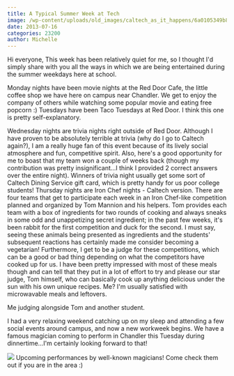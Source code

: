 ```yaml
---
title: A Typical Summer Week at Tech
image: /wp-content/uploads/old_images/caltech_as_it_happens/6a0105349b8251970b0191043b3e95970c.jpg
date: 2013-07-16
categories: 23200
author: Michelle
---
```


Hi everyone,
This week has been relatively quiet for me, so I thought I'd simply share with you all the ways in which we are being entertained during the summer weekdays here at school.

Monday nights have been movie nights at the Red Door Cafe, the little coffee shop we have here on campus near Chandler. We get to enjoy the company of others while watching some popular movie and eating free popcorn :)
Tuesdays have been Taco Tuesdays at Red Door. I think this one is pretty self-explanatory.

Wednesday nights are trivia nights right outside of Red Door. Although I have proven to be absolutely terrible at trivia (why do I go to Caltech again?), I am a really huge fan of this event because of its lively social atmosphere and fun, competitive spirit. Also, here's a good opportunity for me to boast that my team won a couple of weeks back (though my contribution was pretty insignificant...I think I provided 2 correct answers over the entire night). Winners of trivia night usually get some sort of Caltech Dining Service gift card, which is pretty handy for us poor college students!
Thursday nights are Iron Chef nights - Caltech version. There are four teams that get to participate each week in an Iron Chef-like competition planned and organized by Tom Mannion and his helpers. Tom provides each team with a box of ingredients for two rounds of cooking and always sneaks in some odd and unappetizing secret ingredient; in the past few weeks, it's been rabbit for the first competition and duck for the second. I must say, seeing these animals being presented as ingredients and the students' subsequent reactions has certainly made me consider becoming a vegetarian! Furthermore, I get to be a judge for these competitions, which can be a good or bad thing depending on what the competitors have cooked up for us. I have been pretty impressed with most of these meals though and can tell that they put in a lot of effort to try and please our star judge, Tom himself, who can basically cook up anything delicious under the sun with his own unique recipes. Me? I'm usually satisfied with microwavable meals and leftovers.

Me judging alongside Tom and another student.

I had a very relaxing weekend catching up on my sleep and attending a few social events around campus, and now a new workweek begins. We have a famous magician coming to perform in Chandler this Tuesday during dinnertime...I'm certainly looking forward to that!


![](/old_images/caltech_as_it_happens/6a0105349b8251970b01901e452ae8970b.jpg)
Upcoming performances by well-known magicians! Come check them out if you are in the area :)

